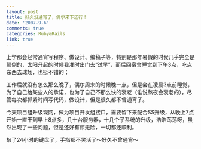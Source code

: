 ```yaml
---
layout: post
title: 好久没通宵了，偶尔来下还行！
date: '2007-9-6'
comments: true
categories: Ruby&Rails
link: true
---
```

<p>上学那会经常通宵写程序、做设计、编稿子等，特别是那年暑假的时候几乎完全是颠倒的，太阳升起的时候我准时出门去&ldquo;过早&rdquo;，而后回宿舍睡觉到下午3点，吃点东西去球场，也挺不错的；</p>
<p>工作后就没有怎么那么晚了，偶尔周末的时候晚一点，但是会在凌晨3点前睡觉，为了自己给某些人的承诺，也为了自己不那么快的衰老（谁说熬夜会衰老的），尽管每次都抓紧时间写代码，做设计，但是很久都不曾通宵了。</p>
<p>今天项目组升级现网，做为项目开发组接口，需要留下来配合SS升级，从晚上7点开始一直干到早上8点多，几十台服务器，十几个子系统的升级，浩浩荡荡呀，虽然出现了一些问题，但是还好有惊无险，一切都还顺利。</p>
<p>敲了24小时的键盘了，手指都不灵活了～好久不曾通宵～</p>
